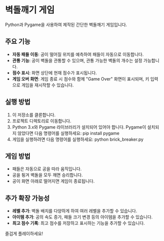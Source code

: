 # 벽돌깨기 게임

Python과 Pygame을 사용하여 제작된 간단한 벽돌깨기 게임입니다.

## 주요 기능
- **자동 패들 이동**: 공이 떨어질 위치를 예측하여 패들이 자동으로 이동합니다.
- **관통 기능**: 공이 벽돌을 관통할 수 있으며, 관통 가능한 벽돌의 개수는 설정 가능합니다.
- **점수 표시**: 화면 상단에 현재 점수가 표시됩니다.
- **게임 오버 화면**: 게임 종료 시 점수와 함께 "Game Over" 화면이 표시되며, 키 입력으로 게임을 재시작할 수 있습니다.

## 실행 방법
1. 이 저장소를 클론합니다.
2. 프로젝트 디렉토리로 이동합니다.
3. Python 3.x와 Pygame 라이브러리가 설치되어 있어야 합니다. Pygame이 설치되지 않았다면 다음 명령어를 실행하세요: pip install pygame
4. 게임을 실행하려면 다음 명령어를 실행하세요: python brick_breaker.py

## 게임 방법
- 패들은 자동으로 공을 따라 움직입니다.
- 공을 튕겨 벽돌을 모두 깨면 승리합니다.
- 공이 화면 아래로 떨어지면 게임이 종료됩니다.

## 추가 확장 가능성
- **레벨 추가**: 벽돌 배치를 다양하게 하여 여러 레벨을 추가할 수 있습니다.
- **아이템 추가**: 공의 속도 증가, 패들 크기 변경 등의 아이템을 추가할 수 있습니다.
- **최고 점수 기록**: 최고 점수를 저장하고 표시하는 기능을 추가할 수 있습니다.

즐겁게 플레이하세요!
